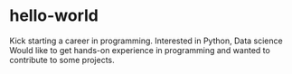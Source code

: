 # hello-world
Kick starting a career in programming. Interested in Python, Data science
Would like to get hands-on experience in programming and wanted to contribute to some projects.
